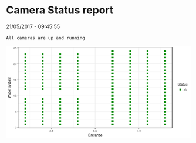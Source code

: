 Camera Status report
================
21/05/2017 - 09:45:55

    All cameras are up and running

![](camreport_files/figure-markdown_github/unnamed-chunk-2-1.png)
